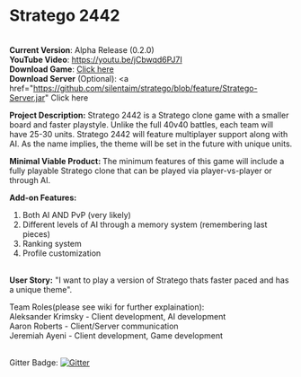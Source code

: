 # Stratego 2442

<br><b>Current Version</b>: Alpha Release (0.2.0)
<br><b>YouTube Video</b>: https://youtu.be/jCbwqd6PJ7I
<br><b>Download Game</b>: <a href="https://github.com/silentaim/stratego/blob/feature/stratego.jar"> Click here </a>
<br><b>Download Server</b> (Optional): <a href="https://github.com/silentaim/stratego/blob/feature/Stratego-Server.jar" Click here</a><br>


<b>Project Description:</b> Stratego 2442 is a Stratego clone game with a smaller board and faster playstyle. Unlike the full 40v40 battles, each team will have 25-30 units. Stratego 2442 will feature multiplayer support along with AI. As the name implies, the theme will be set in the future with unique units.

<b>Minimal Viable Product: </b> The minimum features of this game will include a fully playable Stratego clone that can be played via player-vs-player or through AI.<br>

<b>Add-on Features:</b><br>
1. Both AI AND PvP (very likely)<br>
2. Different levels of AI through a memory system (remembering last pieces)<br>
3. Ranking system<br>
4. Profile customization<br><br>

<b>User Story:</b> "I want to play a version of Stratego thats faster paced and has a unique theme".<br>

Team Roles(please see wiki for further explaination):<br>
Aleksander Krimsky - Client development, AI development<br>
Aaron Roberts - Client/Server communication<br>
Jeremiah Ayeni - Client development, Game development<br>
<br>

Gitter Badge: [![Gitter](https://badges.gitter.im/Join%20Chat.svg)](https://gitter.im/stratego442/Lobby?utm_source=badge&utm_medium=badge&utm_campaign=pr-badge&utm_content=badge)
